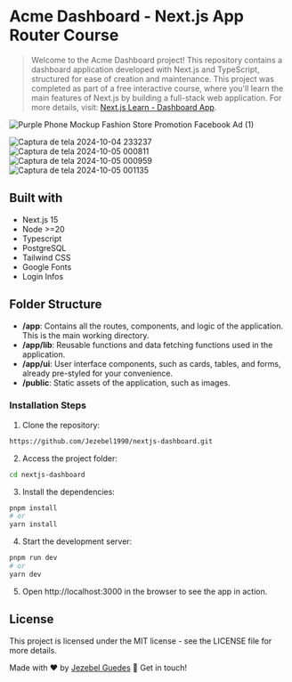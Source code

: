 # Acme Dashboard - Next.js App Router Course

> Welcome to the Acme Dashboard project! This repository contains a dashboard application developed with Next.js and TypeScript, structured for ease of creation and maintenance. This project was completed as part of a free interactive course, where you'll learn the main features of Next.js by building a full-stack web application. For more details, visit: [Next.js Learn - Dashboard App](https://nextjs.org/learn/dashboard-app).


![Purple Phone Mockup Fashion Store Promotion Facebook Ad (1)](https://github.com/user-attachments/assets/1d1556d3-a88e-494a-9504-498008165259)

![Captura de tela 2024-10-04 233237](https://github.com/user-attachments/assets/4b64cbea-f57c-4a98-ad70-1495cd25cf83)
![Captura de tela 2024-10-05 000811](https://github.com/user-attachments/assets/b062c087-e568-492b-a6da-9b29b0a501da)
![Captura de tela 2024-10-05 000959](https://github.com/user-attachments/assets/8cd8a9c3-1631-4316-9684-b3f57117245a)
![Captura de tela 2024-10-05 001135](https://github.com/user-attachments/assets/05c09242-1d9d-48df-82af-7331e9214999)

##  Built with
- Next.js 15
- Node >=20
- Typescript
- PostgreSQL
- Tailwind CSS
- Google Fonts
- Login Infos

## Folder Structure
- **/app**: Contains all the routes, components, and logic of the application. This is the main working directory.
- **/app/lib**: Reusable functions and data fetching functions used in the application.
- **/app/ui**: User interface components, such as cards, tables, and forms, already pre-styled for your convenience.
- **/public**: Static assets of the application, such as images.

### Installation Steps

1. Clone the repository:

```bash
https://github.com/Jezebel1990/nextjs-dashboard.git
```
2. Access the project folder:
```bash
cd nextjs-dashboard
```
3. Install the dependencies:
```bash
pnpm install
# or
yarn install
```
4. Start the development server:
```bash
pnpm run dev
# or
yarn dev
```
5. Open http://localhost:3000 in the browser to see the app in action.

## License
This project is licensed under the MIT license - see the LICENSE file for more details.

Made with ♥ by [Jezebel Guedes](https://www.linkedin.com/in/jezebel-guedes/) 👋 Get in touch!
